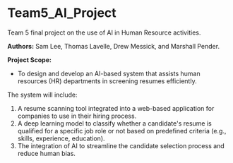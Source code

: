 # Team5_AI_Project

Team 5 final project on the use of AI in Human Resource activities. 

**Authors:** Sam Lee, Thomas Lavelle, Drew Messick, and Marshall Pender.  

**Project Scope:** 

- To design and develop an AI-based system that assists human resources (HR) departments in screening resumes efficiently. 

The system will include:

1. A resume scanning tool integrated into a web-based application for companies to use in their hiring process.
2. A deep learning model to classify whether a candidate's resume is qualified for a specific job role or not based on predefined criteria (e.g., skills, experience, education).
3. The integration of AI to streamline the candidate selection process and reduce human bias.

